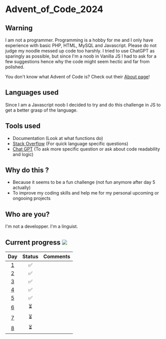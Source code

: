 # Advent_of_Code_2024

## Warning

I am not a programmer. Programming is a hobby for me and I only have experience with basic PHP, HTML, MySQL and Javascript. Please do not judge my noodle messed up code too harshly. I tried to use ChatGPT as sparingly as possible, but since I'm a noob in Vanilla JS I had to ask for a few suggestions hence why the code might seem hectic and far from polished.

You don't know what Advent of Code is? Check out their [About page](https://adventofcode.com/2024/about)!

## Languages used

Since I am a Javascript noob I decided to try and do this challenge in JS to get a better grasp of the language.

## Tools used

- Documentation (Look at what functions do)
- [Stack Overflow](https://stackoverflow.com/) (For quick language specific questions)
- [Chat GPT](https://chat.openai.com/) (To ask more specific question or ask about code readability and logic)

## Why do this ?

- Because it seems to be a fun challenge (not fun anymore after day 5 actually)
- To improve my coding skills and help me for my personal upcoming or ongooing projects

## Who are you?

I'm not a developper. I'm a linguist.

## Current progress ![](https://geps.dev/progress/20)

|     Day     | Status | Comments |
| :---------: | :----: | :------- |
| [1](Day_01) |   ✅   |          |
| [2](Day_02) |   ✅   |          |
| [3](Day_03) |   ✅   |          |
| [4](Day_04) |   ✅   |          |
| [5](Day_05) |   ✅   |          |
| [6](Day_06) |   ⏳   |          |
| [7](Day_07) |   ⏳   |          |
| [8](Day_08) |   ⏳   |          |
